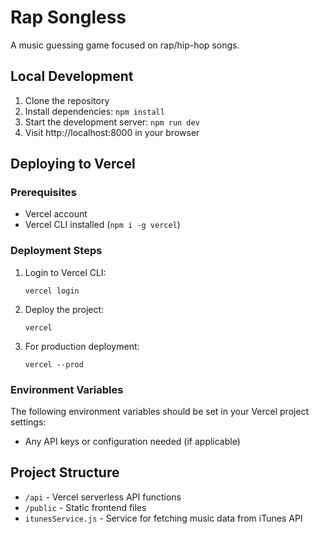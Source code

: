 # Rap Songless

A music guessing game focused on rap/hip-hop songs.

## Local Development

1. Clone the repository
2. Install dependencies: `npm install`
3. Start the development server: `npm run dev`
4. Visit http://localhost:8000 in your browser

## Deploying to Vercel

### Prerequisites
- Vercel account
- Vercel CLI installed (`npm i -g vercel`)

### Deployment Steps

1. Login to Vercel CLI:
   ```
   vercel login
   ```

2. Deploy the project:
   ```
   vercel
   ```

3. For production deployment:
   ```
   vercel --prod
   ```

### Environment Variables

The following environment variables should be set in your Vercel project settings:
- Any API keys or configuration needed (if applicable)

## Project Structure

- `/api` - Vercel serverless API functions
- `/public` - Static frontend files
- `itunesService.js` - Service for fetching music data from iTunes API 